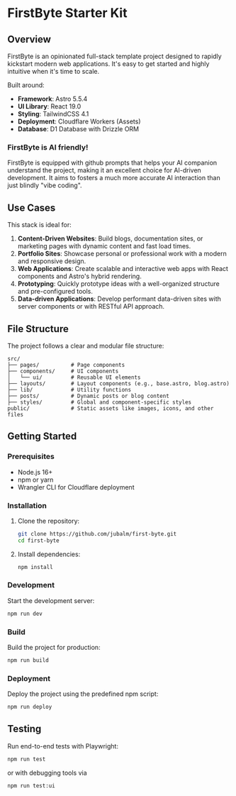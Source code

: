 # FirstByte Starter Kit

## Overview

FirstByte is an opinionated full-stack template project designed to rapidly kickstart modern web applications. It's easy to get started and highly intuitive when it's time to scale.

Built around:

- **Framework**: Astro 5.5.4
- **UI Library**: React 19.0
- **Styling**: TailwindCSS 4.1
- **Deployment**: Cloudflare Workers (Assets)
- **Database**: D1 Database with Drizzle ORM

### FirstByte is AI friendly!

FirstByte is equipped with github prompts that helps your AI companion understand the project, making it an excellent choice for AI-driven development. It aims to fosters a much more accurate AI interaction than just blindly "vibe coding".

## Use Cases

This stack is ideal for:

1. **Content-Driven Websites**: Build blogs, documentation sites, or marketing pages with dynamic content and fast load times.
2. **Portfolio Sites**: Showcase personal or professional work with a modern and responsive design.
3. **Web Applications**: Create scalable and interactive web apps with React components and Astro's hybrid rendering.
4. **Prototyping**: Quickly prototype ideas with a well-organized structure and pre-configured tools.
5. **Data-driven Applications**: Develop performant data-driven sites with server components or with RESTful API approach.

## File Structure

The project follows a clear and modular file structure:

```
src/
├── pages/          # Page components
├── components/     # UI components
│   └── ui/         # Reusable UI elements
├── layouts/        # Layout components (e.g., base.astro, blog.astro)
├── lib/            # Utility functions
├── posts/          # Dynamic posts or blog content
├── styles/         # Global and component-specific styles
public/             # Static assets like images, icons, and other files
```

## Getting Started

### Prerequisites

- Node.js 16+
- npm or yarn
- Wrangler CLI for Cloudflare deployment

### Installation

1. Clone the repository:
   ```bash
   git clone https://github.com/jubalm/first-byte.git
   cd first-byte
   ```
2. Install dependencies:
   ```bash
   npm install
   ```

### Development

Start the development server:

```bash
npm run dev
```

### Build

Build the project for production:

```bash
npm run build
```

### Deployment

Deploy the project using the predefined npm script:

```bash
npm run deploy
```

## Testing

Run end-to-end tests with Playwright:

```bash
npm run test
```

or with debugging tools via

```bash
npm run test:ui
```

